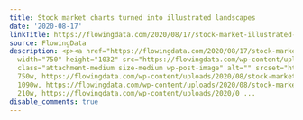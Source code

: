 ```yaml
---
title: Stock market charts turned into illustrated landscapes
date: '2020-08-17'
linkTitle: https://flowingdata.com/2020/08/17/stock-market-illustrated-landscape/
source: FlowingData
description: <p><a href="https://flowingdata.com/2020/08/17/stock-market-illustrated-landscape/"><img
  width="750" height="1032" src="https://flowingdata.com/wp-content/uploads/2020/08/stock-market-featured-750x1032.png"
  class="attachment-medium size-medium wp-post-image" alt="" srcset="https://flowingdata.com/wp-content/uploads/2020/08/stock-market-featured-750x1032.png
  750w, https://flowingdata.com/wp-content/uploads/2020/08/stock-market-featured-1090x1500.png
  1090w, https://flowingdata.com/wp-content/uploads/2020/08/stock-market-featured-210x289.png
  210w, https://flowingdata.com/wp-content/uploads/2020/0 ...
disable_comments: true
---
```

<p><a href="https://flowingdata.com/2020/08/17/stock-market-illustrated-landscape/"><img width="750" height="1032" src="https://flowingdata.com/wp-content/uploads/2020/08/stock-market-featured-750x1032.png" class="attachment-medium size-medium wp-post-image" alt="" srcset="https://flowingdata.com/wp-content/uploads/2020/08/stock-market-featured-750x1032.png 750w, https://flowingdata.com/wp-content/uploads/2020/08/stock-market-featured-1090x1500.png 1090w, https://flowingdata.com/wp-content/uploads/2020/08/stock-market-featured-210x289.png 210w, https://flowingdata.com/wp-content/uploads/2020/0 ...